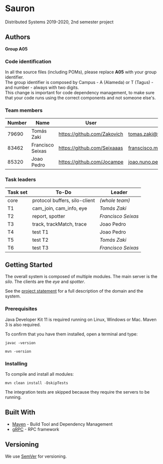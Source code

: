 # Sauron

Distributed Systems 2019-2020, 2nd semester project


## Authors

**Group A05**

### Code identification

In all the source files (including POMs), please replace __A05__ with your group identifier.  
The group identifier is composed by Campus - A (Alameda) or T (Tagus) - and number - always with two digits.  
This change is important for code dependency management, to make sure that your code runs using the correct components and not someone else's.

### Team members


| Number | Name              | User                             | Email                               |
| -------|-------------------|----------------------------------| ------------------------------------|
| 79690  | Tomás Zaki     | <https://github.com/Zakovich>   | <tomas.zaki@tecnico.ulisboa.pt>   |
| 83462  | Francisco Seixas       | <https://github.com/Seixaaas>     | <franscisco.m.seixas@tecnico.ulisboa.pt>     |
| 85320  | Joao Pedro     | https://github.com/Jocampe | joao.nuno.pedro@tecnico.ulisboa.pt |

### Task leaders


| Task set | To-Do                         | Leader              |
| ---------|-------------------------------| --------------------|
| core     | protocol buffers, silo-client | _(whole team)_      |
| T1       | cam_join, cam_info, eye       | _Tomás Zaki_ |
| T2       | report, spotter               | _Francisco Seixas_       |
| T3       | track, trackMatch, trace      | Joao Pedro          |
| T4       | test T1                       | Joao Pedro	         |
| T5       | test T2                       | _Tomás Zaki_ |
| T6       | test T3                       | _Francisco Seixas_       |


## Getting Started

The overall system is composed of multiple modules.
The main server is the _silo_.
The clients are the _eye_ and _spotter_.

See the [project statement](https://github.com/tecnico-distsys/Sauron/blob/master/README.md) for a full description of the domain and the system.

### Prerequisites

Java Developer Kit 11 is required running on Linux, Windows or Mac.
Maven 3 is also required.

To confirm that you have them installed, open a terminal and type:

```
javac -version

mvn -version
```

### Installing

To compile and install all modules:

```
mvn clean install -DskipTests
```

The integration tests are skipped because they require the servers to be running.


## Built With

* [Maven](https://maven.apache.org/) - Build Tool and Dependency Management
* [gRPC](https://grpc.io/) - RPC framework


## Versioning

We use [SemVer](http://semver.org/) for versioning. 
